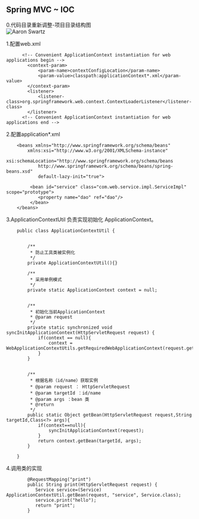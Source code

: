 ## Spring MVC ~ IOC  

0.代码目录重新调整-项目目录结构图   
![Aaron Swartz](https://github.com/ittarvin/snow-ball/blob/master/spring-mvc/src/main/webapp/images/java_web_catalogue2.png?raw=true)   

1.配置web.xml 

          <!-- Convenient ApplicationContext instantiation for web applications begin -->
            <context-param>
        	    <param-name>contextConfigLocation</param-name>
        	    <param-value>classpath:applicationContext*.xml</param-value>
            </context-param>
          	<listener>
        	    <listener-class>org.springframework.web.context.ContextLoaderListener</listener-class>
        	</listener>
          <!-- Convenient ApplicationContext instantiation for web applications end -->
          
2.配置application*.xml  

        <beans xmlns="http://www.springframework.org/schema/beans"
            xmlns:xsi="http://www.w3.org/2001/XMLSchema-instance"
            xsi:schemaLocation="http://www.springframework.org/schema/beans
                http://www.springframework.org/schema/beans/spring-beans.xsd"
                default-lazy-init="true">
                
             <bean id="service" class="com.web.service.impl.ServiceImpl" scope="prototype">
                <property name="dao" ref="dao"/>
             </bean>
        </beans>

3.ApplicationContextUtil 负责实现初始化 ApplicationContext。

        public class ApplicationContextUtil {
           
        	
        	/**
        	 * 防止工具类被实例化
        	 */
        	private ApplicationContextUtil(){}
        	
        	/**
        	 * 采用单例模式
        	 */
        	private static ApplicationContext context = null;
        	
        	
        	/**
        	 * 初始化当前ApplicationContext
        	 * @param request
        	 */
        	private static synchronized void syncInitApplicationContext(HttpServletRequest request) {
        		if(context == null){
        			context = WebApplicationContextUtils.getRequiredWebApplicationContext(request.getSession().getServletContext());
        		}
        	}
        	
        	
        	/**
        	 * 根据名称（id/name）获取实例 
        	 * @param request ： HttpServletRequest
        	 * @param targetId ：id/name
        	 * @param args ：bean 类
        	 * @return
        	 */
        	public static Object getBean(HttpServletRequest request,String targetId,Class<?> args){
        		if(context==null){
        			syncInitApplicationContext(request);
        		}
        		return context.getBean(targetId, args);
        	}
        	
        }


4.调用类的实现  

            @RequestMapping("print")
            public String print(HttpServletRequest request) {
        	   Service service=(Service) ApplicationContextUtil.getBean(request, "service", Service.class);
        	   service.print("hello");
               return "print";
            }

